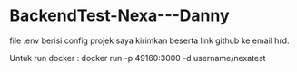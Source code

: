# BackendTest-Nexa---Danny
file .env berisi config projek saya kirimkan beserta link github ke email hrd.

Untuk run docker :
docker run -p 49160:3000 -d username/nexatest
